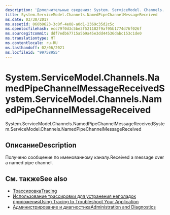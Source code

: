 ```yaml
---
description: 'Дополнительные сведения: System. ServiceModel. Channels. Намедпипечаннелмессажерецеивед'
title: System.ServiceModel.Channels.NamedPipeChannelMessageReceived
ms.date: 03/30/2017
ms.assetid: 060b0623-3c0f-4e08-a0d1-2369c35d2c5c
ms.openlocfilehash: ecc79f0d3c5be3f521182f9af95b1774d76f026f
ms.sourcegitcommit: ddf7edb67715a5b9a45e3dd44536dabc153c1de0
ms.translationtype: MT
ms.contentlocale: ru-RU
ms.lasthandoff: 02/06/2021
ms.locfileid: "99758955"
---
```

# <a name="systemservicemodelchannelsnamedpipechannelmessagereceived"></a><span data-ttu-id="e120c-103">System.ServiceModel.Channels.NamedPipeChannelMessageReceived</span><span class="sxs-lookup"><span data-stu-id="e120c-103">System.ServiceModel.Channels.NamedPipeChannelMessageReceived</span></span>

<span data-ttu-id="e120c-104">System.ServiceModel.Channels.NamedPipeChannelMessageReceived</span><span class="sxs-lookup"><span data-stu-id="e120c-104">System.ServiceModel.Channels.NamedPipeChannelMessageReceived</span></span>  
  
## <a name="description"></a><span data-ttu-id="e120c-105">Описание</span><span class="sxs-lookup"><span data-stu-id="e120c-105">Description</span></span>  

 <span data-ttu-id="e120c-106">Получено сообщение по именованному каналу.</span><span class="sxs-lookup"><span data-stu-id="e120c-106">Received a message over a named pipe channel.</span></span>  
  
## <a name="see-also"></a><span data-ttu-id="e120c-107">См. также</span><span class="sxs-lookup"><span data-stu-id="e120c-107">See also</span></span>

- [<span data-ttu-id="e120c-108">Трассировка</span><span class="sxs-lookup"><span data-stu-id="e120c-108">Tracing</span></span>](index.md)
- [<span data-ttu-id="e120c-109">Использование трассировки для устранения неполадок приложения</span><span class="sxs-lookup"><span data-stu-id="e120c-109">Using Tracing to Troubleshoot Your Application</span></span>](using-tracing-to-troubleshoot-your-application.md)
- [<span data-ttu-id="e120c-110">Администрирование и диагностика</span><span class="sxs-lookup"><span data-stu-id="e120c-110">Administration and Diagnostics</span></span>](../index.md)
